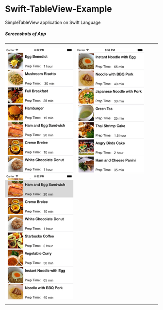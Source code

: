 Swift-TableView-Example
=======================

SimpleTableView application on Swift Language

<h5>Screenshots of App</h5>
<hr>
<img src="https://github.com/ArslanBilal/Swift-TableView-Example/raw/master/Swift-TableView-Example/Screen%20Captures/img1.png" height="412" width="225">&nbsp;
<img src="https://github.com/ArslanBilal/Swift-TableView-Example/raw/master/Swift-TableView-Example/Screen%20Captures/img2.png" height="412" width="225">&nbsp;
<img src="https://github.com/ArslanBilal/Swift-TableView-Example/raw/master/Swift-TableView-Example/Screen%20Captures/img3.png" height="412" width="225"><br>
<hr>
